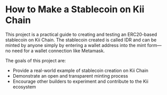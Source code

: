 # How to Make a Stablecoin on Kii Chain
This project is a practical guide to creating and testing an ERC20-based stablecoin on Kii Chain. The stablecoin created is called IDR and can be minted by anyone simply by entering a wallet address into the mint form—no need for a wallet connection like Metamask.

The goals of this project are:
- Provide a real-world example of stablecoin creation on Kii Chain
- Demonstrate an open and transparent minting process
- Encourage other builders to experiment and contribute to the Kii ecosystem
